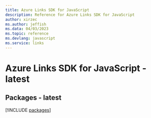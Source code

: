```yaml
---
title: Azure Links SDK for JavaScript
description: Reference for Azure Links SDK for JavaScript
author: xirzec
ms.author: jeffish
ms.data: 04/03/2023
ms.topic: reference
ms.devlang: javascript
ms.service: links
---
```

# Azure Links SDK for JavaScript - latest
## Packages - latest
[!INCLUDE [packages](links-index.md)]